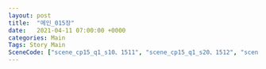 ```yaml
---
layout: post
title:  "메인_015장"
date:   2021-04-11 07:00:00 +0000
categories: Main
Tags: Story Main
SceneCode: ["scene_cp15_q1_s10、1511", "scene_cp15_q1_s20、1512", "scene_cp15_q2_s10、1521", "scene_cp15_q2_s20、1522", "scene_cp15_q3_s10、1531", "scene_cp15_q3_s20、1532", "scene_cp15_q4_s10、1541", "scene_cp15_q4_s20、1542", "scene_cp15_q4_s30、1543"]
---
```

